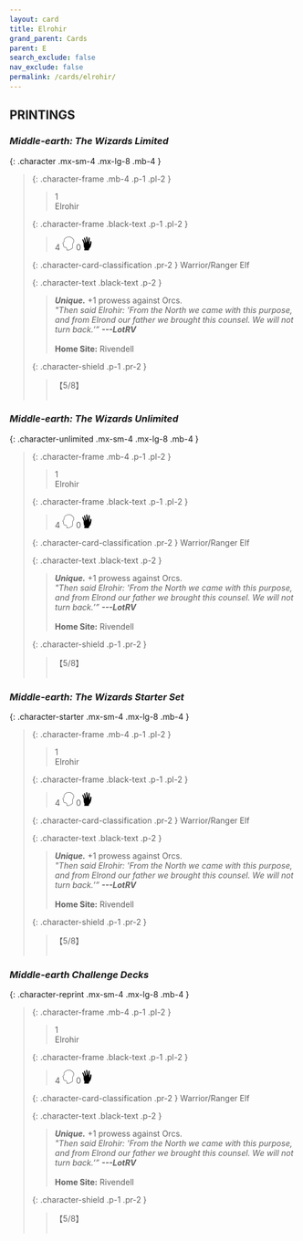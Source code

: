 ```yaml
---
layout: card
title: Elrohir
grand_parent: Cards
parent: E
search_exclude: false
nav_exclude: false
permalink: /cards/elrohir/
---
```


## PRINTINGS


### _Middle-earth: The Wizards Limited_

{: .character .mx-sm-4 .mx-lg-8 .mb-4 }
> {: .character-frame .mb-4 .p-1 .pl-2 }
> > <div class="card-mp">1</div>
> > <div class="character-card-name">Elrohir</div>
>
> {: .character-frame .black-text .p-1 .pl-2 }
> > 4 ![](/assets/images/mind.svg) 0![](/assets/images/di.svg)
>
> {: .character-card-classification .pr-2 }
> Warrior/Ranger Elf
>
> {: .character-text .black-text .p-2 }
> > _**Unique.**_ +1 prowess against Orcs. <br>_"Then said Elrohir: 'From the North we came with this purpose, and from Elrond our father we brought this counsel. We will not turn back.’”_ ***---&NoBreak;LotRV***  <br><br>**Home Site:** Rivendell 
>
> {: .character-shield .p-1 .pr-2 }
> > <div class="card-shield">【5/8】</div>
> > <div class="card-corruption">&nbsp;</div>

### _Middle-earth: The Wizards Unlimited_

{: .character-unlimited .mx-sm-4 .mx-lg-8 .mb-4 }
> {: .character-frame .mb-4 .p-1 .pl-2 }
> > <div class="card-mp">1</div>
> > <div class="character-card-name">Elrohir</div>
>
> {: .character-frame .black-text .p-1 .pl-2 }
> > 4 ![](/assets/images/mind.svg) 0![](/assets/images/di.svg)
>
> {: .character-card-classification .pr-2 }
> Warrior/Ranger Elf
>
> {: .character-text .black-text .p-2 }
> > _**Unique.**_ +1 prowess against Orcs. <br>_"Then said Elrohir: 'From the North we came with this purpose, and from Elrond our father we brought this counsel. We will not turn back.’”_ ***---&NoBreak;LotRV***  <br><br>**Home Site:** Rivendell 
>
> {: .character-shield .p-1 .pr-2 }
> > <div class="card-shield">【5/8】</div>
> > <div class="card-corruption">&nbsp;</div>

### _Middle-earth: The Wizards Starter Set_

{: .character-starter .mx-sm-4 .mx-lg-8 .mb-4 }
> {: .character-frame .mb-4 .p-1 .pl-2 }
> > <div class="card-mp">1</div>
> > <div class="character-card-name">Elrohir</div>
>
> {: .character-frame .black-text .p-1 .pl-2 }
> > 4 ![](/assets/images/mind.svg) 0![](/assets/images/di.svg)
>
> {: .character-card-classification .pr-2 }
> Warrior/Ranger Elf
>
> {: .character-text .black-text .p-2 }
> > _**Unique.**_ +1 prowess against Orcs. <br>_"Then said Elrohir: 'From the North we came with this purpose, and from Elrond our father we brought this counsel. We will not turn back.’”_ ***---&NoBreak;LotRV***  <br><br>**Home Site:** Rivendell 
>
> {: .character-shield .p-1 .pr-2 }
> > <div class="card-shield">【5/8】</div>
> > <div class="card-corruption">&nbsp;</div>

### _Middle-earth Challenge Decks_

{: .character-reprint .mx-sm-4 .mx-lg-8 .mb-4 }
> {: .character-frame .mb-4 .p-1 .pl-2 }
> > <div class="card-mp">1</div>
> > <div class="character-card-name">Elrohir</div>
>
> {: .character-frame .black-text .p-1 .pl-2 }
> > 4 ![](/assets/images/mind.svg) 0![](/assets/images/di.svg)
>
> {: .character-card-classification .pr-2 }
> Warrior/Ranger Elf
>
> {: .character-text .black-text .p-2 }
> > _**Unique.**_ +1 prowess against Orcs. <br>_"Then said Elrohir: 'From the North we came with this purpose, and from Elrond our father we brought this counsel. We will not turn back.’”_ ***---&NoBreak;LotRV***  <br><br>**Home Site:** Rivendell 
>
> {: .character-shield .p-1 .pr-2 }
> > <div class="card-shield">【5/8】</div>
> > <div class="card-corruption">&nbsp;</div>
